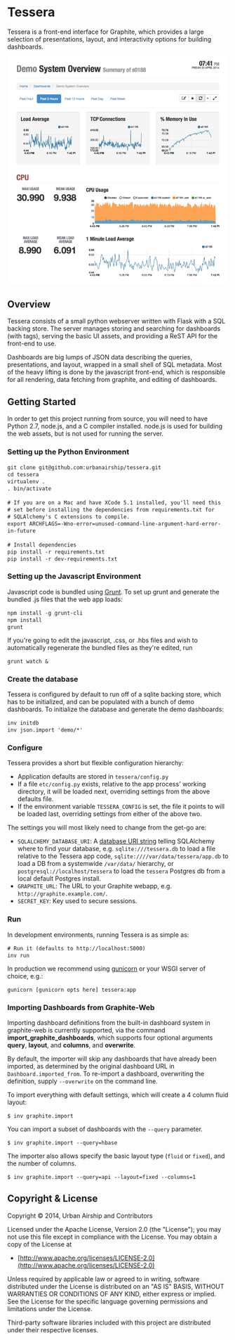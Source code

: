 # Tessera

Tessera is a front-end interface for Graphite, which provides a large
selection of presentations, layout, and interactivity options for
building dashboards.

![screenshot](docs/screenshot-single-node-light.png)

## Overview

Tessera consists of a small python webserver written with Flask with a SQL backing store. The server manages storing and searching for dashboards (with tags), serving the basic UI assets, and providing a ReST API for the front-end to use.

Dashboards are big lumps of JSON data describing the queries, presentations, and layout, wrapped in a small shell of SQL metadata. Most of the heavy lifting is done by the javascript front-end, which is responsible for all rendering, data fetching from graphite, and editing of dashboards.


## Getting Started

In order to get this project running from source, you will need to
have Python 2.7, node.js, and a C compiler installed. node.js is used
for building the web assets, but is not used for running the server.

### Setting up the Python Environment

```shell
git clone git@github.com:urbanairship/tessera.git
cd tessera
virtualenv .
. bin/activate

# If you are on a Mac and have XCode 5.1 installed, you'll need this
# set before installing the dependencies from requirements.txt for
# SQLAlchemy's C extensions to compile.
export ARCHFLAGS=-Wno-error=unused-command-line-argument-hard-error-in-future

# Install dependencies
pip install -r requirements.txt
pip install -r dev-requirements.txt
```

### Setting up the Javascript Environment

Javascript code is bundled using [Grunt](http://gruntjs.com/). To set
up grunt and generate the bundled .js files that the web app loads:

```shell
npm install -g grunt-cli
npm install
grunt
```

If you're going to edit the javascript, .css, or .hbs files and wish
to automatically regenerate the bundled files as they're edited, run

```
grunt watch &
```

### Create the database

Tessera is configured by default to run off of a sqlite backing
store, which has to be initialized, and can be populated with a bunch
of demo dashboards. To initialize the database and generate the demo
dashboards:

```shell
inv initdb
inv json.import 'demo/*'
```

### Configure

Tessera provides a short but flexible configuration hierarchy:

* Application defaults are stored in `tessera/config.py`
* If a file `etc/config.py` exists, relative to the app process' working
  directory, it will be loaded next, overriding settings from the above
  defaults file.
* If the environment variable `TESSERA_CONFIG` is set, the file it points to
  will be loaded last, overriding settings from either of the above two.

The settings you will most likely need to change from the get-go are:

* `SQLALCHEMY_DATABASE_URI`: A [database URI
  string](http://docs.sqlalchemy.org/en/rel_0_9/core/engines.html#database-urls)
  telling SQLAlchemy where to find your database, e.g. `sqlite:///tessera.db`
  to load a file relative to the Tessera app code,
  `sqlite:////var/data/tessera/app.db` to load a DB from a systemwide
  `/var/data/` hierarchy, or `postgresql://localhost/tessera` to load the
  `tessera` Postgres db from a local default Postgres install.
* `GRAPHITE_URL`: The URL to your Graphite webapp, e.g.
  `http://graphite.example.com/`.
* `SECRET_KEY`: Key used to secure sessions.

### Run

In development environments, running Tessera is as simple as:

```
# Run it (defaults to http://localhost:5000)
inv run
```

In production we recommend using [gunicorn](http://gunicorn.org/) or your WSGI
server of choice, e.g.:

```
gunicorn [gunicorn opts here] tessera:app
```

### Importing Dashboards from Graphite-Web

Importing dashboard definitions from the built-in dashboard system in
graphite-web is currently supported, via the command
**import_graphite_dashboards**, which supports four optional
arguments **query**, **layout**, and **columns**, and **overwrite**.

By default, the importer will skip any dashboards that have already
been imported, as determined by the original dashboard URL in
``Dashboard.imported_from``. To re-import a dashboard, overwriting the
definition, supply ``--overwrite`` on the command line.

To import everything with default settings, which will create a 4
column fluid layout:

```shell
$ inv graphite.import
```

You can import a subset of dashboards with the ``--query`` parameter.

```shell
$ inv graphite.import --query=hbase
```

The importer also allows specify the basic layout type (``fluid`` or
``fixed``), and the number of columns.

```shell
$ inv graphite.import --query=api --layout=fixed --columns=1
```

## Copyright & License

Copyright &copy; 2014, Urban Airship and Contributors

Licensed under the Apache License, Version 2.0 (the "License");
you may not use this file except in compliance with the License.
You may obtain a copy of the License at

* [http://www.apache.org/licenses/LICENSE-2.0](http://www.apache.org/licenses/LICENSE-2.0)

Unless required by applicable law or agreed to in writing, software
distributed under the License is distributed on an "AS IS" BASIS,
WITHOUT WARRANTIES OR CONDITIONS OF ANY KIND, either express or implied.
See the License for the specific language governing permissions and
limitations under the License.

Third-party software libraries included with this project are
distributed under their respective licenses.
